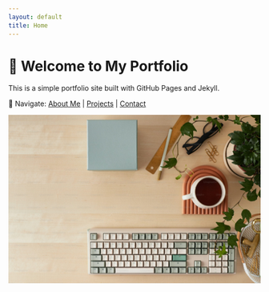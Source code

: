 ```yaml
---
layout: default
title: Home
---
```


# 👋 Welcome to My Portfolio

This is a simple portfolio site built with GitHub Pages and Jekyll.

🧭 Navigate:
[About Me](about.md) | [Projects](projects.md) | [Contact](contact.md)

![Hero Image](/assets/images/hero.jpg)
